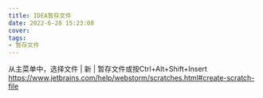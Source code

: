 ```yaml
---
title: IDEA暂存文件
date: 2022-6-28 15:23:08
cover: 
tags:
- 暂存文件
---
```

从主菜单中，选择文件 | 新 | 暂存文件或按Ctrl+Alt+Shift+Insert
https://www.jetbrains.com/help/webstorm/scratches.html#create-scratch-file
